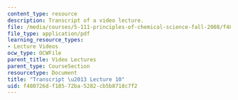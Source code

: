 ```yaml
---
content_type: resource
description: Transcript of a video lecture.
file: /media/courses/5-111-principles-of-chemical-science-fall-2008/f480726df18572ba5282cb5b8718c7f2_5-111F08-L10.pdf
file_type: application/pdf
learning_resource_types:
- Lecture Videos
ocw_type: OCWFile
parent_title: Video Lectures
parent_type: CourseSection
resourcetype: Document
title: "Transcript \u2013 Lecture 10"
uid: f480726d-f185-72ba-5282-cb5b8718c7f2
---
```

